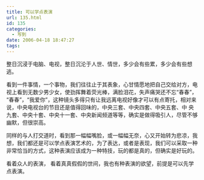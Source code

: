 ```yaml
---
title: 可以学点表演
url: 135.html
id: 135
categories:
  - 写到
date: 2006-04-18 18:47:27
tags:
---
```


整日沉浸于电脑、电视，整日沉沦于人世、情世，多少会有些累，多少会有些想逃。  
  
看到一件事情，一个事物，我们往往止于其表象，心甘情愿地把自己交给对方，电视上看到无数少男少女，使劲挥舞着荧光棒，满脸泪花，失声痛哭还不忘“春春”， “春春”，“我爱你”，这种镜头多得只有让我远离电视好像才可以有点寄托，相对来说，中央电视台的节目还是值得回味的，中央三套、中央四套、中央五套、中 央九套、中央十套、中央十一套、中央新闻频道等等，确实是做得吸引人，尽管不够幽默，但很崇高。  
  
同样的与人打交道时，看到那一幅幅嘴脸，或一幅幅无奈，心又开始转为悲凉，我想，我们都还是可以学点表演艺术的，为了表达，或者是表现，我们可以采取一种非常恰当的方式，这种表演应该成为一种特技，玩的都是真的，但确实是好玩的。  
  
看着众人的表演， 看着真真假假的世间，我也有种表演的欲望，前提是可以先学点表演。